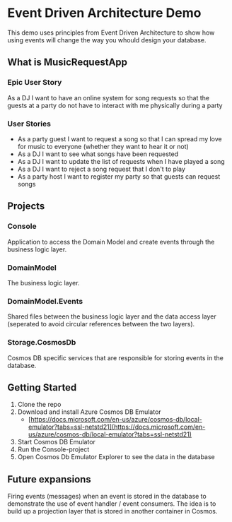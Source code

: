 # Event Driven Architecture Demo
This demo uses principles from Event Driven Architecture to show how using events will change the way you whould design your database.

## What is MusicRequestApp
### Epic User Story
As a DJ I want to have an online system for song requests so that the guests at a party do not have to interact with me physically during a party

### User Stories
- As a party guest I want to request a song so that I can spread my love for music to everyone (whether they want to hear it or not)
- As a DJ I want to see what songs have been requested
- As a DJ I want to update the list of requests when I have played a song
- As a DJ I want to reject a song request that I don't to play
- As a party host I want to register my party so that guests can request songs

## Projects

### Console
Application to access the Domain Model and create events through the business logic layer.

### DomainModel
The business logic layer.

### DomainModel.Events
Shared files between the business logic layer and the data access layer (seperated to avoid circular references between the two layers).

### Storage.CosmosDb
Cosmos DB specific services that are responsible for storing events in the database.

## Getting Started
1. Clone the repo
2. Download and install Azure Cosmos DB Emulator
    - [https://docs.microsoft.com/en-us/azure/cosmos-db/local-emulator?tabs=ssl-netstd21](https://docs.microsoft.com/en-us/azure/cosmos-db/local-emulator?tabs=ssl-netstd21)
3. Start Cosmos DB Emulator
4. Run the Console-project
5. Open Cosmos Db Emulator Explorer to see the data in the database

## Future expansions
Firing events (messages) when an event is stored in the database to demonstrate the use of event handler / event consumers. The idea is to build up a projection layer that is stored in another container in Cosmos.